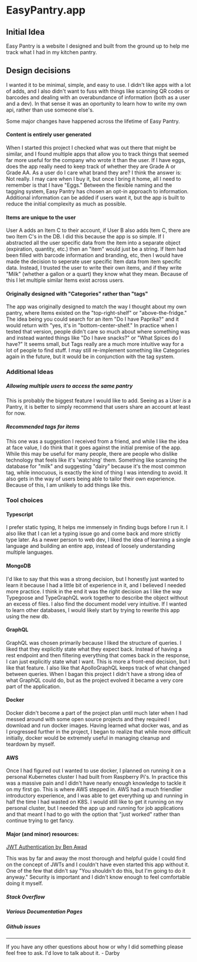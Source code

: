 # EasyPantry.app

## Initial Idea

Easy Pantry is a website I designed and built from the ground up to help me track what I had in my kitchen pantry.

## Design decisions

I wanted it to be minimal, simple, and easy to use. I didn't like apps with a lot of adds, and I also didn't want to fuss with things like scanning QR codes or barcodes and dealing with an overabundance of information (both as a user and a dev). In that sense it was an oportunity to learn how to write my own api, rather than use someone else's.

Some major changes have happened across the lifetime of Easy Pantry.

#### Content is entirely user generated
When I started this project I checked what was out there that might be similar, and I found multiple apps that allow you to track things that seemed far more useful for the company who wrote it than the user. If I have eggs, does the app really need to keep track of whether they are Grade A or Grade AA. As a user do I care what brand they are? I think the answer is: Not really. I may care when I buy it, but once I bring it home, all I need to remember is that I have "Eggs." Between the flexible naming and the tagging system, Easy Pantry has chosen an opt-in approach to information. Additional information can be added if users want it, but the app is built to reduce the initial complexity as much as possible.


#### Items are unique to the user
User A adds an Item C to their account, if User B also adds Item C, there are two Item C's in the DB. I did this because the app is so simple. If I abstracted all the user specific data from the item into a separate object (expiration, quantity, etc.) then an "item" would just be a string. If Item had been filled with barcode information and branding, etc, then I would have made the decision to seperate user specific Item data from item specific data. Instead, I trusted the user to write their own items, and if they write "Milk" (whether a gallon or a quart) they know what they mean. Because of this I let multiple similar Items exist across users.

#### Originally designed with "Categories" rather than "tags"
The app was originally designed to match the way I thought about my own pantry, where Items existed on the "top-right-shelf" or "above-the-fridge." The idea being you could search for an item "Do I have Paprika?" and it would return with "yes, it's in "bottom-center-shelf." In practice when I tested that version, people didn't care so much about where something was and instead wanted things like "Do I have snacks?" or "What Spices do I have?" It seems small, but Tags really are a much more intuitive way for a lot of people to find stuff. I may still re-implement something like Categories again in the future, but it would be in conjunction with the tag system.

### Additional Ideas
##### Allowing multiple users to access the same pantry
This is probably the biggest feature I would like to add. Seeing as a User *is* a Pantry, it is better to simply recommend that users share an account at least for now.
##### Recommended tags for items
This one was a suggestion I received from a friend, and while I like the idea at face value, I do think that it goes against the initial premise of the app. While this may be useful for many people, there are people who dislike technology that feels like it's 'watching' them. Something like scanning the database for "milk" and suggesting "dairy" because it's the most common tag, while innocuous, is exactly the kind of thing I was intending to avoid. It also gets in the way of users being able to tailor their own experience. Because of this, I am unlikely to add things like this.

### Tool choices
#### Typescript
I prefer static typing, It helps me immensely in finding bugs before I run it. I also like that I can let a typing issue go and come back and more strictly type later. As a newer person to web dev, I liked the idea of learning a single language and building an entire app, instead of loosely understanding multiple languages.

#### MongoDB
I'd like to say that this was a strong decision, but I honestly just wanted to learn it because I had a little bit of experience in it, and I believed I needed more practice. I think in the end it was the right decision as I like the way Typegoose and TypeGraphQL work together to describe the object without an excess of files. I also find the document model very intuitive. If I wanted to learn other databases, I would likely start by trying to rewrite this app using the new db.

#### GraphQL
GraphQL was chosen primarily because I liked the structure of queries. I liked that they explicitly state what they expect back. Instead of having a rest endpoint and then filtering everything that comes back in the response, I can just explicitly state what I want. This is more a front-end decision, but I like that feature. I also like that ApolloGraphQL keeps track of what changed between queries. When I bagan this project I didn't have a strong idea of what GraphQL could do, but as the project evolved it became a very core part of the application.

#### Docker
Docker didn't become a part of the project plan until much later when I had messed around with some open source projects and they required I download and run docker images. Having learned what docker was, and as I progressed further in the project, I began to realize that while more difficult initially, docker would be extremely useful in managing cleanup and teardown by myself.

#### AWS
Once I had figured out I wanted to use docker, I planned on running it on a personal Kubernetes cluster I had built from Raspberry Pi's. In practice this was a massive pain and I didn't have nearly enough knowledge to tackle it on my first go. This is where AWS stepped in. AWS had a much friendlier introductory experience, and I was able to get everything up and running in half the time I had wasted on K8S. I would still like to get it running on my personal cluster, but I needed the app up and running for job applications and that meant I had to go with the option that "just worked" rather than continue trying to get fancy.

#### Major (and minor) resources:
[JWT Authentication by Ben Awad]( https://www.youtube.com/watch?v=25GS0MLT8JU&t=7512s)

This was by far and away the most thorough and helpful guide I could find on the concept of JWTs and I couldn't have even started this app without it. One of the few that didn't say "You shouldn't do this, but I'm going to do it anyway." Security is important and I didn't know enough to feel comfortable doing it myself.

##### Stack Overflow

##### Various Documentation Pages

##### Github issues

---
If you have any other questions about how or why I did something please feel free to ask. I'd love to talk about it. - Darby